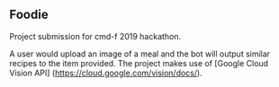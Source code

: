 ## Foodie
Project submission for cmd-f 2019 hackathon.

A user would upload an image of a meal and the bot will output similar recipes to the item provided.
The project makes use of [Google Cloud Vision API] (https://cloud.google.com/vision/docs/).
